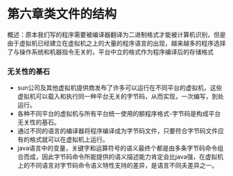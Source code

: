 
# 第六章类文件的结构

概述：原本我们写的程序需要被编译器翻译为二进制格式才能被计算机识别，但是由于虚拟机已经建立在虚拟机之上的大量的程序语言的出现，越来越多的程序选择了与操作系统和机器指令无关的，平台中立的格式作为程序编译后的存储格式

### 无关性的基石
- sun公司及其他虚拟机提供商发布了许多可以运行在不同平台的虚拟机，这些虚拟机可以载入和执行同一种平台无关的字节码，从而实现，一次编写，到处运行。
-  各种不同平台的虚拟机与所有平台统一使用的额程序格式-字节码是构成平台无关性的基石。
-  通过不同的语言的编译器将程序编译成为字节码文件，只要符合字节码文件应有的格式就可以在虚拟机上运行。
- java语言中的变量，关键字和运算符号的语义最终个都是由多条字节码命令组合而成，因此字节码命令所能提供的语义描述能力肯定会比java强，在虚拟机上的不同语言对字节码命令语义特性支持的差异，是语言不同夫差异之一。
